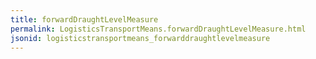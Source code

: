 ```yaml
---
title: forwardDraughtLevelMeasure
permalink: LogisticsTransportMeans.forwardDraughtLevelMeasure.html
jsonid: logisticstransportmeans_forwarddraughtlevelmeasure
---
```

